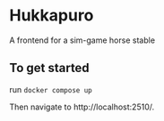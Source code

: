 # Hukkapuro
A frontend for a sim-game horse stable

## To get started
run `docker compose up`


Then navigate to http://localhost:2510/.
